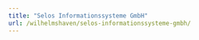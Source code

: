 ```yaml
---
title: "Selos Informationssysteme GmbH"
url: /wilhelmshaven/selos-informationssysteme-gmbh/
---
```

